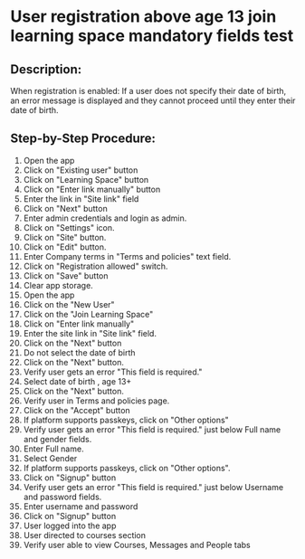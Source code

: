 # User registration above age 13 join learning space mandatory fields test

## Description:

When registration is enabled: If a user does not specify their date of birth, an error message is displayed and they cannot proceed until they enter their date of birth.

## Step-by-Step Procedure:

1. Open the app
2. Click on "Existing user" button
3. Click on "Learning Space" button
4. Click on "Enter link manually" button
5. Enter the link in "Site link" field
6. Click on "Next" button
7. Enter admin credentials and login as admin. 
8. Click on "Settings" icon. 
9. Click on "Site" button. 
10. Click on "Edit" button. 
11. Enter Company terms in "Terms and policies" text field. 
12. Click on "Registration allowed" switch. 
13. Click on "Save" button 
14. Clear app storage. 
15. Open the app
16. Click on the "New User"
17. Click on the "Join Learning Space"
18. Click on "Enter link manually"
19. Enter the site link in "Site link" field.
20. Click on the "Next" button
21. Do not select the date of birth 
22. Click on the "Next" button. 
23. Verify user gets an error "This field is required."
24. Select date of birth , age 13+ 
25. Click on the "Next" button. 
26. Verify user in Terms and policies page. 
27. Click on the "Accept" button
28. If platform supports passkeys, click on "Other options"
29. Verify user gets an error "This field is required." just below Full name and gender fields. 
30. Enter Full name. 
31. Select Gender 
32. If platform supports passkeys, click on "Other options". 
33. Click on "Signup" button 
34. Verify user gets an error "This field is required." just below Username and password fields. 
35. Enter username and password 
36. Click on "Signup" button 
37. User logged into the app 
38. User directed to courses section 
39. Verify user able to view Courses, Messages and People tabs